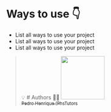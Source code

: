 [comment]: <img height="720" src="https://i.imgur.com/jHd6l8y.png"> (Add a simple banner for the projects here.) 
# Ways to use 👇  
- List all ways to use your project
- List all ways to use your project
- List all ways to use your project

> 💡 # Authors 👨‍💻  [<img src="https://avatars.githubusercontent.com/u/62365429?s=96&v=4" width=115><br><sub>Pedro Henrique (PhsTutors</sub>](https://github.com/phstutors)  
